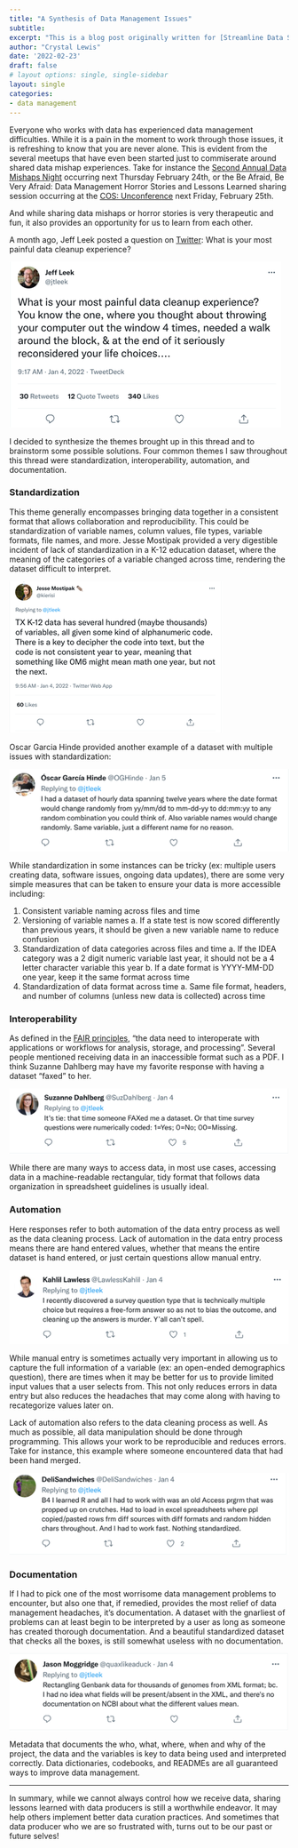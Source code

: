 ```yaml
---
title: "A Synthesis of Data Management Issues"
subtitle:
excerpt: "This is a blog post originally written for [Streamline Data Science](https://www.streamlinedatascience.io/)."
author: "Crystal Lewis"
date: '2022-02-23'
draft: false
# layout options: single, single-sidebar
layout: single
categories:
- data management
---
```


Everyone who works with data has experienced data management difficulties. While it is a pain in the moment to work through those issues, it is refreshing to know that you are never alone. This is evident from the several meetups that have even been started just to commiserate around shared data mishap experiences. Take for instance the [Second Annual Data Mishaps Night](https://datamishapsnight.com/) occurring next Thursday February 24th, or the Be Afraid, Be Very Afraid: Data Management Horror Stories and Lessons Learned sharing session occurring at the [COS: Unconference](https://www.cos.io/education-research-2022-unconference) next Friday, February 25th. 

And while sharing data mishaps or horror stories is very therapeutic and fun, it also provides an opportunity for us to learn from each other. 

A month ago, Jeff Leek posted a question on [Twitter](https://twitter.com/jtleek/status/1478384980686524420?s=11): What is your most painful data cleanup experience?

![](tweet1.png)

I decided to synthesize the themes brought up in this thread and to brainstorm some possible solutions. Four common themes I saw throughout this thread were standardization, interoperability, automation, and documentation.

### Standardization

This theme generally encompasses bringing data together in a consistent format that allows collaboration and reproducibility. This could be standardization of variable names, column values, file types, variable formats, file names, and more. Jesse Mostipak provided a very digestible incident of lack of standardization in a K-12 education dataset, where the meaning of the categories of a variable changed across time, rendering the dataset difficult to interpret.

![](tweet2.png)

Oscar Garcia Hinde provided another example of a dataset with multiple issues with standardization:

![](tweet3.png)

While standardization in some instances can be tricky (ex: multiple users creating data, software issues, ongoing data updates), there are some very simple measures that can be taken to ensure your data is more accessible including:
1.	Consistent variable naming across files and time
2.	Versioning of variable names
a.	If a state test is now scored differently than previous years, it should be given a new variable name to reduce confusion
3.	Standardization of data categories across files and time
a.	If the IDEA category was a 2 digit numeric variable last year, it should not be a 4 letter character variable this year
b.	If a date format is YYYY-MM-DD one year, keep it the same format across time
4.	Standardization of data format across time
a.	Same file format, headers, and number of columns (unless new data is collected) across time

### Interoperability

As defined in the [FAIR principles](https://www.go-fair.org/fair-principles/), “the data need to interoperate with applications or workflows for analysis, storage, and processing”. Several people mentioned receiving data in an inaccessible format such as a PDF. I think Suzanne Dahlberg may have my favorite response with having a dataset “faxed” to her.

![](tweet4.png)

While there are many ways to access data, in most use cases, accessing data in a machine-readable rectangular, tidy format that follows data organization in spreadsheet guidelines is usually ideal. 

### Automation

Here responses refer to both automation of the data entry process as well as the data cleaning process. Lack of automation in the data entry process means there are hand entered values, whether that means the entire dataset is hand entered, or just certain questions allow manual entry. 

![](tweet5.png)

While manual entry is sometimes actually very important in allowing us to capture the full information of a variable (ex: an open-ended demographics question), there are times when it may be better for us to provide limited input values that a user selects from. This not only reduces errors in data entry but also reduces the headaches that may come along with having to recategorize values later on.

Lack of automation also refers to the data cleaning process as well. As much as possible, all data manipulation should be done through programming. This allows your work to be reproducible and reduces errors. Take for instance, this example where someone encountered data that had been hand merged.

![](tweet6.png)

### Documentation

If I had to pick one of the most worrisome data management problems to encounter, but also one that, if remedied, provides the most relief of data management headaches, it’s documentation. A dataset with the gnarliest of problems can at least begin to be interpreted by a user as long as someone has created thorough documentation. And a beautiful standardized dataset that checks all the boxes, is still somewhat useless with no documentation.

![](tweet7.png)

Metadata that documents the who, what, where, when and why of the project, the data and the variables is key to data being used and interpreted correctly. Data dictionaries, codebooks, and READMEs are all guaranteed ways to improve data management.

----

In summary, while we cannot always control how we receive data, sharing lessons learned with data producers is still a worthwhile endeavor. It may help others implement better data curation practices. And sometimes that data producer who we are so frustrated with, turns out to be our past or future selves!




